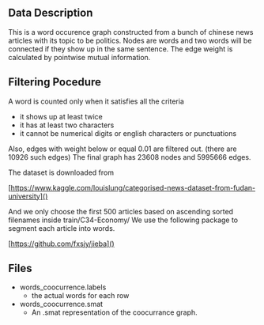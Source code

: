 ## Data Description
This is a word occurence graph constructed from a bunch of chinese news articles with its topic to be politics. Nodes are words and two words will be connected if they show up in the same sentence. The edge weight is calculated by pointwise mutual information. 

## Filtering Pocedure
A word is counted only when it satisfies all the criteria

+ it shows up at least twice
+ it has at least two characters
+ it cannot be numerical digits or english characters or punctuations

Also, edges with weight below or equal 0.01 are filtered out. (there are 10926 such edges) The final graph has 23608 nodes and 5995666 edges.

The dataset is downloaded from 

[https://www.kaggle.com/louislung/categorised-news-dataset-from-fudan-university]()

And we only choose the first 500 articles based on ascending sorted filenames inside train/C34-Economy/
We use the following package to segment each article into words.

[https://github.com/fxsjy/jieba]()

## Files
+ words_coocurrence.labels
	* the actual words for each row
+ words_coocurrence.smat
	* An .smat representation of the coocurrance graph.
